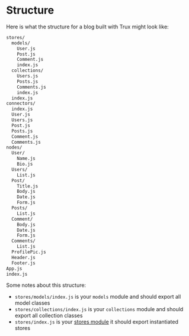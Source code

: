 # Structure

Here is what the structure for a blog built with Trux might look like:

```bash
stores/
  models/
    User.js
    Post.js
    Comment.js
    index.js
  collections/
    Users.js
    Posts.js
    Comments.js
    index.js
  index.js
connectors/
  index.js
  User.js
  Users.js
  Post.js
  Posts.js
  Comment.js
  Comments.js
nodes/
  User/
    Name.js
    Bio.js
  Users/
    List.js
  Post/
    Title.js
    Body.js
    Date.js
    Form.js
  Posts/
    List.js
  Comment/
    Body.js
    Date.js
    Form.js
  Comments/
    List.js
  ProfilePic.js
  Header.js
  Footer.js
App.js
index.js
```

Some notes about this structure:

* `stores/models/index.js` is your `models` module and should export all model classes
* `stores/collections/index.js` is your `collections` module and should export all collection classes
* `stores/index.js` is your [stores module](/usage/stores-module.md) it should export instantiated stores
